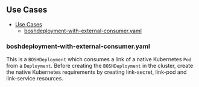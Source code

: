 ## Use Cases

- [Use Cases](#use-cases)
  - [boshdeployment-with-external-consumer.yaml](#boshdeployment-with-external-consumeryaml)

### boshdeployment-with-external-consumer.yaml

This is a `BOSHDeployment` which consumes a link of a native Kubernetes `Pod` from a `Deployment`. Before creating the `BOSHDeployment` in the cluster, create the native Kubernetes requirements by creating link-secret, link-pod and link-service resources.
